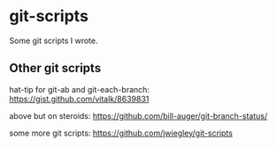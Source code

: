 # git-scripts

Some git scripts I wrote.

## Other git scripts

hat-tip for git-ab and git-each-branch: https://gist.github.com/vitalk/8639831

above but on steroids: https://github.com/bill-auger/git-branch-status/

some more git scripts: https://github.com/jwiegley/git-scripts

